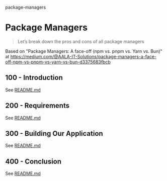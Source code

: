 package-managers
# Package Managers

> Let’s break down the pros and cons of all package managers

Based on "Package Managers: A face-off (npm vs. pnpm vs. Yarn vs. Bun)" at https://medium.com/@AALA-IT-Solutions/package-managers-a-face-off-npm-vs-pnpm-vs-yarn-vs-bun-d3375683fbcb

## 100 - Introduction

See [README.md](./100/README.md)

## 200 - Requirements

See [README.md](./200/README.md)

## 300 - Building Our Application

See [README.md](./300/README.md)

## 400 - Conclusion

See [README.md](./400/README.md)
